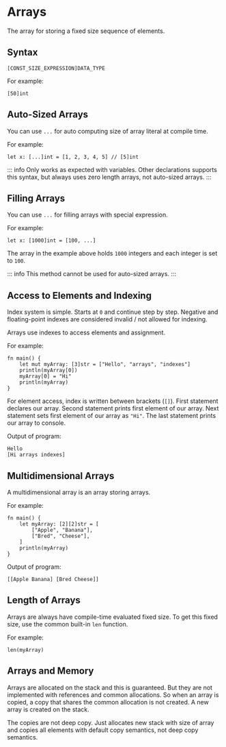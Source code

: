 # Arrays
The array for storing a fixed size sequence of elements. 

## Syntax
```
[CONST_SIZE_EXPRESSION]DATA_TYPE
```
For example:
```jule
[50]int
```

## Auto-Sized Arrays
You can use `...` for auto computing size of array literal at compile time.

For example:
```jule
let x: [...]int = [1, 2, 3, 4, 5] // [5]int
```

::: info
Only works as expected with variables. Other declarations supports this syntax, but always uses zero length arrays, not auto-sized arrays.
:::

## Filling Arrays

You can use `...` for filling arrays with special expression.

For example:
```jule
let x: [1000]int = [100, ...]
```

The array in the example above holds `1000` integers and each integer is set to `100`.

::: info
This method cannot be used for auto-sized arrays.
:::

## Access to Elements and Indexing
Index system is simple. Starts at `0` and continue step by step. Negative and floating-point indexes are considered invalid / not allowed for indexing.

Arrays use indexes to access elements and assignment.

For example:
```jule
fn main() {
    let mut myArray: [3]str = ["Hello", "arrays", "indexes"]
    println(myArray[0])
    myArray[0] = "Hi"
    println(myArray)
}
```
For element access, index is written between brackets (`[]`). First statement declares our array. Second statement prints first element of our array. Next statement sets first element of our array as `"Hi"`. The last statement prints our array to console.

Output of program:
```
Hello
[Hi arrays indexes]
```

## Multidimensional Arrays
A multidimensional array is an array storing arrays.

For example:
```jule
fn main() {
    let myArray: [2][2]str = [
        ["Apple", "Banana"],
        ["Bred", "Cheese"],
    ]
    println(myArray)
}
```

Output of program:
```
[[Apple Banana] [Bred Cheese]]
```

## Length of Arrays

Arrays are always have compile-time evaluated fixed size. To get this fixed size, use the common built-in `len` function.

For example:

```jule
len(myArray)
```

## Arrays and Memory

Arrays are allocated on the stack and this is guaranteed. But they are not implemented with references and common allocations. So when an array is copied, a copy that shares the common allocation is not created. A new array is created on the stack.

The copies are not deep copy. Just allocates new stack with size of array and copies all elements with default copy semantics, not deep copy semantics.